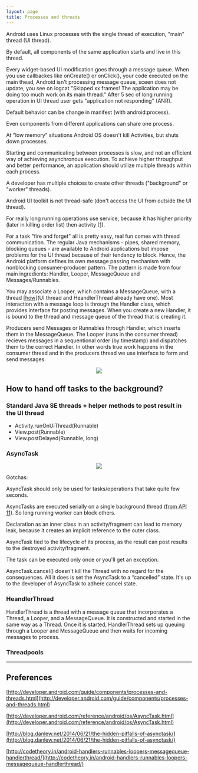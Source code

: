 ```yaml
---
layout: page
title: Processes and threads
---
```


Android uses Linux processes with the single thread of execution, "main" thread (UI thread).

By default, all components of the same application starts and live in this thread.

Every widget-based UI modification goes through a message queue. When you use callbackes like onCreate() or onClick(), your code executed on the main thead, Android isn't processing message queue, sceen does not update, you see on logcat "Skipped xx frames! The application may be doing too much work on its main thread." After 5 sec of long running operation in UI thread user gets  "application not responding" (ANR).

Default behavior can be change in manifest (with android:process).

Even components from different applications can share one process.

At "low memory" situations Android OS doesn't kill Activities, but shuts down processes.

Starting and communicating between processes is slow, and not an efficient way of achieving asynchronous execution. To achieve higher throughput and better performance, an application should utilize multiple threads within each process.

A developer has multiple choices to create other threads ("background" or "worker" threads).

Android UI toolkit is not thread-safe (don't access the UI from outside the UI thread).

For really long running operations use service, because it has higher priority (later in killing order list) then activity [[1]](http://developer.android.com/guide/components/processes-and-threads.html#Lifecycle).

For a task "fire and forget" all is pretty easy, real fun comes with thread communication. The regular Java mechanisms - pipes, shared memory, blocking queues - are available to Android applications but impose problems for the UI thread because of their tendancy to block. Hence, the Android platform defines its own message passing mechanism with nonblocking consumer-producer pattern.
The pattern is made from four main ingredients: Handler, Looper, MessageQueue and Messages/Runnables. 

You may associate a Looper, which contains a MessageQueue, with a thread [[how]](http://developer.android.com/reference/android/os/Looper.html)(UI thread and HeandlerThread already have one). Most interaction with a message loop is through the Handler class, which provides interface for posting messages. When you create a new Handler, it is bound to the thread and message queue of the thread that is creating it.

Producers send Messages or Runnables through Handler, which inserts them in the MessageQueue. The Looper (runs in the consumer thread) recieves messages in a sequentional order (by timestamp) and dispatches them to the correct Handler. In other words true work happens in the consumer thread and in the producers thread we use interface to form and send messages. 

<center><img src="{{ site.url }}/assets/handler.png"/></center>

## How to hand off tasks to the background?

### Standard Java SE threads + helper methods to post result in the UI thread

* Activity.runOnUiThread(Runnable)
* View.post(Runnable)
* View.postDelayed(Runnable, long)

### AsyncTask

<center><img src="{{ site.url }}/assets/async_task.png"/></center>

Gotchas:

AsyncTask should only be used for tasks/operations that take quite few seconds.

AsyncTasks are executed serially on a single background thread ([from API 11](http://developer.android.com/reference/android/os/AsyncTask.html#execute(Params...))). So long running worker can block others.

Declaration as an inner class in an activity/fragment can lead to memory leak, because it creates an implicit reference to the outer class.

AsyncTask tied to the lifecycle of its process, as the result can post results to the destroyed activity/fragment.

The task can be executed only once or you'll get an exception.

AsyncTask.cancel() doesn't kill the Thread with no regard for the consequences. All it does is set the AsyncTask to a “cancelled” state.
It's up to the developer of AsyncTask to adhere cancel state.

### HeandlerThread

HandlerThread is a thread with a message queue that incorporates a Thread, a Looper, and a MessageQueue. It is constructed and started in the same way as a Thread. Once it is started, HandlerThread sets up queuing through a Looper and MessageQueue and then waits for incoming messages to process.



### Threadpools

-----------

## Preferences

[http://developer.android.com/guide/components/processes-and-threads.html](http://developer.android.com/guide/components/processes-and-threads.html)

[http://developer.android.com/reference/android/os/AsyncTask.html](http://developer.android.com/reference/android/os/AsyncTask.html)

[http://blog.danlew.net/2014/06/21/the-hidden-pitfalls-of-asynctask/](http://blog.danlew.net/2014/06/21/the-hidden-pitfalls-of-asynctask/)

[http://codetheory.in/android-handlers-runnables-loopers-messagequeue-handlerthread/](http://codetheory.in/android-handlers-runnables-loopers-messagequeue-handlerthread/)







